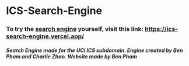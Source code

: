 # ICS-Search-Engine
### To try the [search engine](https://ics-search-engine.vercel.app/) yourself, visit this link: https://ics-search-engine.vercel.app/

##### Search Engine made for the UCI ICS subdomain. Engine created by Ben Pham and Charlie Zhao. Website made by Ben Pham
